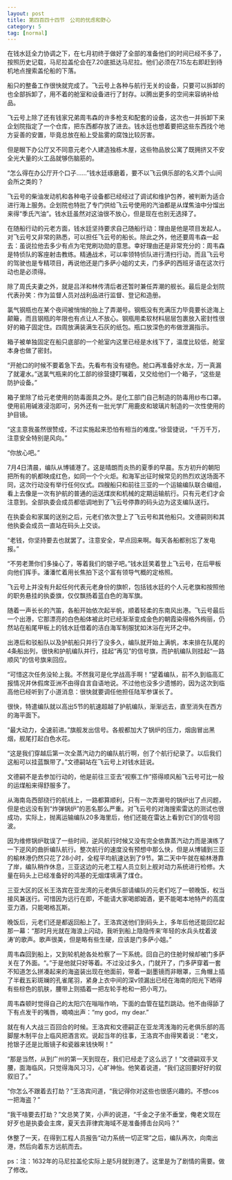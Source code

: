 ```yaml
---
layout: post
title: 第四百四十四节　公司的忧虑和野心
category: 5
tag: [normal]
---
```


在钱水廷全力协调之下，在七月初终于做好了全部的准备他们的时间已经不多了，按照历史记载，马尼拉盖伦会在7.20底抵达马尼拉。他们必须在7.15左右即赶到待机地点搜索盖伦船的下落。

船只的整备工作很快就完成了。飞云号上各种与航行无关的设备，只要可以拆卸的也全部拆卸了，用不着的舱室和设备进行了封存。以腾出更多的空间来容纳补给品。

飞云号上除了还有钱家兄弟周韦森的许多枪支和配套的设备，这次也一并拆卸下来企划院指定了一个仓库，把东西都存放了进去。钱水廷也想着要把这些东西找个地方妥善的安置，毕竟总放在船上受盐雾的腐蚀比较厉害。

但是眼下办公厅又不同意元老个人建造独栋木屋，这些物品放公寓了既拥挤又不安全光大量的火工品就够伤脑筋的。

“怎么得在办公厅开个口子……”钱水廷琢磨着，要不以飞云俱乐部的名义弄个山间会所之类的？

飞云号的柴油发动机和各种电子设备都已经经过了调试和维护包养，被判断为适合进行海上服务。企划院也特批了专门供给飞云号使用的汽油都是从煤焦油中分馏出来得“季氏汽油”。钱水廷虽然对这油很不放心，但是现在也别无选择了。

在随船行动的元老方面，钱水廷坚持要求自己随船行动：理由是他是项目发起人。对飞云号又非常的熟悉，可以担任飞云号的船长。除此之外，他还要周韦森一起去：虽说拉他去多少有点为宅党刷功勋的意思。幸好理由还是非常充分的：周韦森是特侦队的客座射击教练。精通战术，可以率领特侦队进行清扫行动，而且飞云号的驾驶也是专精项目，再说他还是门多萨小姐的丈夫，门多萨的西班牙语在这次行动也是必须得。

除了周氏夫妻之外，就是吕洋和林传清后者还暂时兼任弄潮的舰长。最后是企划院代表孙笑：作为监督人员对战利品进行监督、登记和造册。

氯气钢瓶也在某个夜间被悄悄的抬上了弄潮号。钢瓶没有充满压力毕竟要长途海上颠簸，而且钢瓶的年限也有点让人不放心。钢瓶用柔软材料层层包裹放入密封性很好的箱子固定住。四周放满装满生石灰的纸包。瓶口放深色的布做泄漏指示。

箱子被单独固定在船只底部的一个舱室内这里已经是水线下了，温度比较低，舱室本身也做了密封。

“开舱口的时候不要着急下去。先看布有没有褪色。舱口再准备好水龙，万一真漏了就灌水。”送氯气瓶来的化工部的徐营捷叮嘱着，又交给他们一个箱子，“这些是防护设备。”

箱子里除了给元老使用的防毒面具之外。是化工部门自己制造的防毒用纱布口罩。使用前用碱液浸泡即可，另外还有一批光学厂用鹿皮和玻璃片制造的一次性使用的护目镜。

“这主意我虽然很赞成，不过实施起来恐怕有相当的难度。”徐营捷说，“千万千万，注意安全特别是风向。”

“你放心吧。”

7月4日清晨，编队从博铺港了。这是晴朗而炎热的夏季的早晨。东方初升的朝阳把所有的帆都映成红色，如同一个个火炬。和海军出征时候常见的热烈欢送场面不同，这次行动没有举行任何仪式。四艘船只和前往三亚的一个运输编队联合编组，看上去像是一次有护航的普通的运送煤炭和机械的定期运输航行。只有元老们才会注意到。全部执委会成员都低调地到了飞云号停靠的码头边为这支编队送行。

在执委会和家属的送别之后，元老们依次登上了飞云号和其他船只。文德嗣则和其他执委会成员一直站在码头上交谈。

“老钱，你坚持要去也就罢了。注意安全，早点回来啊。每天各船都别忘了发电报。”

“不劳老萧你们多操心了，等着我们的银子吧。”钱水廷笑着登上飞云号，在后甲板向他们挥手。潘潘忙着用长焦拍下这个富有领导气概的定格照。

飞云号上并没有升起任何代表元老身份的旗帜，包括钱水廷的个人元老旗和按照他的职务悬挂的执委旗，仅仅飘扬着蓝白色的海军旗。

随着一声长长的汽笛，各船开始依次起半帆，顺着轻柔的东南风出港。飞云号最后一个出港，它那漂亮的白色船体被此时已经渐渐变成金色的朝霞染得格外绚丽，仍然站在船尾甲板上的钱水廷借着的洁白海军制服犹如沐浴在光环之中。

出港后和驳船队以及护航船只并行了没多久，编队就开始上满帆，本来排在队尾的4条船出列，很快和护航编队并行，挂起“再见”的信号旗，而护航编队则挂起“一路顺风”的信号旗来回应。

“可惜这次任务没轮上我。不然我可是化学战高手啊！”望着编队，前不久到临高汇报情况并休假席亚洲不由得自言自语地说。不过他也没多少遗憾的，因为这次到临高他已经听到了小道消息：很快就要调任他担任陆军参谋长了。

很快，特遣编队就以高出5节的航速超越了护航编队，渐渐远去，直至消失在西方的海平面下。

“最大动力，全速前进。”旗舰发出信号。各舰都加大了锅炉的压力，烟囱冒出黑烟，舰尾打起白色水花。

“这是我们穿越后第一次全蒸汽动力的编队航行啊，创了个航行纪录了。以后我们这船可以挂蓝飘带了。”文德嗣站在飞云号上对钱水廷说。

文德嗣不是去参加行动的，他是前往三亚去“视察工作”搭得顺风船飞云号可比一般的运煤船来得舒服多了。

从海南岛西部绕行的航线上，一路都算顺利，只有一次弄潮号的锅炉出了点问题，但是也远没有到“炸弹锅炉”的恶名那么严重。对飞云号的对海搜索雷达的测试也很成功，实际上，抛离运输编队20多海里后，他们还能在雷达上看到它们的信号回波。

因为维修锅炉耽误了一些时间，逆风航行时候又没有完全依靠蒸汽动力而是演练了一下逆风的曲折编队航行。整次航行的速度没有预想中那么快，但是从博铺到三亚的榆林港仍然只花了28小时，全程平均航速达到了9节。第二天中午就在榆林港靠了岸，编队稍作休息，三亚这边的元老工程人员立刻上舰对动力系统进行检修。大量在码头上已经准备好的鸿基的无烟煤填满了煤仓。

三亚大区的区长王洛宾在亚龙湾的元老俱乐部请编队的元老们吃了一顿晚饭，权当接风兼送行。可惜因为远行在即，不能请大家喝郎姆酒，更不能喝本地特产的高度亚力酒，只能喝格瓦斯。

晚饭后，元老们还是都返回船上了。王洛宾送他们到码头上，多年后他还能回忆起那一幕：“那时月光就在海浪上闪动，我听到船上隐隐传来‘年轻的水兵头枕着波涛’的歌声。歌声很美，但是略有些生硬，应该是门多萨小姐。”

周韦森回到船上，又到轮机舱各处检察了一下系统。回自己的住舱时候却被门多萨关在了外面。“。”于是他就只好等着。不过没过多久，门就开了，门多萨穿着一套不知道怎么拼凑起来的海盗装出现在他面前，带着一副墨镜而非眼罩，三角帽上插了半截五彩斑斓的孔雀尾羽，紧身上衣中间的深v领漏出已经在海南的阳光下晒得有些棕色的肌肤，腰带上则插着一把左轮手枪和一把小弯刀。

周韦森顿时觉得自己的太阳穴在嗡嗡作响，下面的血管在猛烈跳动。他不由得舔了下有点发干的嘴唇，喃喃出声：“my god，my dear.”

就在有人大战三百回合的时候。王洛宾和文德嗣正在亚龙湾浅海的元老俱乐部的高脚屋木制平台上临风把酒言欢。说起当年的往事，王洛宾不由得笑着说：“老文，抢银子还是比贩镜子和瓷器来钱快啊！”

“那是当然，从到广州的第一天到现在，我们已经走了这么远了！”文德嗣双手叉腰，面海临风，只觉得海风习习，心旷神怡。他笑着说道，“我们这回要好好的叙叙旧了。”

“你怎么不跟着去打劫？”王洛宾问道，“我记得你对这些也很感兴趣的。不想cos一把海盗？”

“我干啥要去打劫？”文总笑了笑，小声的说道，“千金之子坐不垂堂，俺老文现在好歹也是执委会主席，夏天去菲律宾海域不是准备搏击台风吗？”

休整了一天，在得到工程人员报告“动力系统一切正常”之后，编队再次，向南出港，然后向着东方远航而去。

ps：注：1632年的马尼拉盖伦实际上是5月就到港了。这里是为了剧情的需要。做了修改。